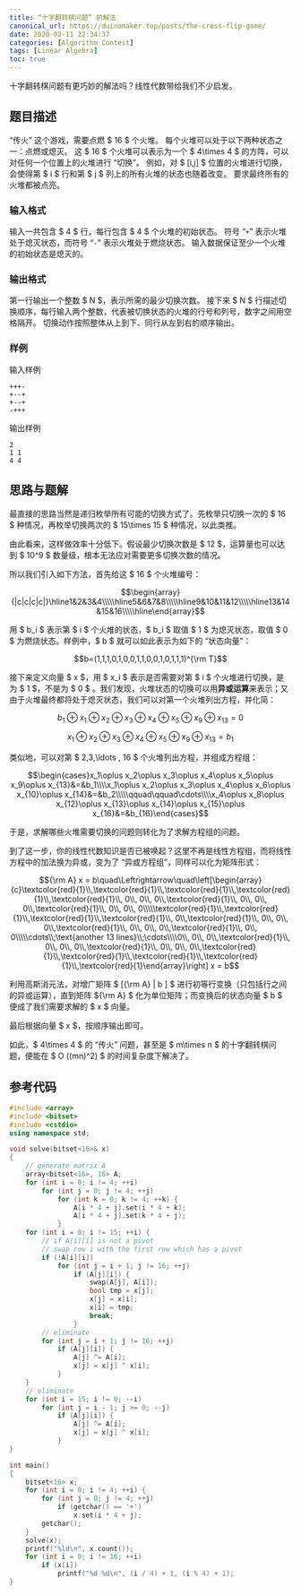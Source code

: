 ```yaml
---
title: “十字翻转棋问题” 的解法
canonical_url: https://duinomaker.top/posts/the-cross-flip-game/
date: 2020-02-11 22:34:37
categories: [Algorithm Contest]
tags: [Linear Algebra]
toc: true
---
```


十字翻转棋问题有更巧妙的解法吗？线性代数带给我们不少启发。

<!-- more -->

## 题目描述

“传火” 这个游戏，需要点燃 $ 16 $ 个火堆。
每个火堆可以处于以下两种状态之一：点燃或熄灭。 
这 $ 16 $ 个火堆可以表示为一个 $ 4\times 4 $ 的方阵，可以对任何一个位置上的火堆进行 “切换”。
例如，对 $ [i,j] $ 位置的火堆进行切换，会使得第 $ i $ 行和第 $ j $ 列上的所有火堆的状态也随着改变。
要求最终所有的火堆都被点亮。

### 输入格式

输入一共包含 $ 4 $ 行，每行包含 $ 4 $ 个火堆的初始状态。
符号 “`+`” 表示火堆处于熄灭状态，而符号 “`-`” 表示火堆处于燃烧状态。
输入数据保证至少一个火堆的初始状态是熄灭的。

### 输出格式

第一行输出一个整数 $ N $，表示所需的最少切换次数。
接下来 $ N $ 行描述切换顺序，每行输入两个整数，代表被切换状态的火堆的行号和列号，数字之间用空格隔开。
切换动作按照整体从上到下、同行从左到右的顺序输出。

### 样例

输入样例

``` plain
+++-
+--+
+--+
-+++
```

输出样例

``` plain
2
1 1
4 4
```

## 思路与题解

最直接的思路当然是递归枚举所有可能的切换方式了。先枚举只切换一次的 $ 16 $ 种情况，再枚举切换两次的 $ 15\times 15 $ 种情况，以此类推。

由此看来，这样做效率十分低下。假设最少切换次数是 $ 12 $，运算量也可以达到 $ 10^9 $ 数量级，根本无法应对需要更多切换次数的情况。

所以我们引入如下方法，首先给这 $ 16 $ 个火堆编号：

$$\begin{array}{|c|c|c|c|}\hline1&2&3&4\\\\\hline5&6&7&8\\\\\hline9&10&11&12\\\\\hline13&14&15&16\\\\\hline\end{array}$$

用 $ b_i $ 表示第 $ i $ 个火堆的状态，$ b_i $ 取值 $ 1 $ 为熄灭状态，取值 $ 0 $ 为燃烧状态。样例中，$ b $ 就可以如此表示为如下的 “状态向量”：

$$b=(1,1,1,0,1,0,0,1,1,0,0,1,0,1,1,1)^{\rm T}$$

接下来定义向量 $ x $，用 $ x_i $ 表示是否需要对第 $ i $ 个火堆进行切换，是为 $ 1 $，不是为 $ 0 $ 。我们发现，火堆状态的切换可以用**异或运算**来表示；又由于火堆最终都将处于熄灭状态，我们可以对第一个火堆列出方程，并化简：

$$b_1\oplus x_1\oplus x_2\oplus x_3\oplus x_4\oplus x_5\oplus x_9\oplus x_{13} = 0$$

$$x_1\oplus x_2\oplus x_3\oplus x_4\oplus x_5\oplus x_9\oplus x_{13} = b_1$$

类似地，可以对第 $ 2,3,\ldots , 16 $ 个火堆列出方程，并组成方程组：

$$\begin{cases}x_1\oplus x_2\oplus x_3\oplus x_4\oplus x_5\oplus x_9\oplus x_{13}&=&b_1\\\\x_1\oplus x_2\oplus x_3\oplus x_4\oplus x_6\oplus x_{10}\oplus x_{14}&=&b_2\\\\\qquad\qquad\cdots\\\\x_4\oplus x_8\oplus x_{12}\oplus x_{13}\oplus x_{14}\oplus x_{15}\oplus x_{16}&=&b_{16}\end{cases}$$

于是，求解哪些火堆需要切换的问题则转化为了求解方程组的问题。

到了这一步，你的线性代数知识是否已被唤起？这里不再是线性方程组，而将线性方程中的加法换为异或，变为了 “异或方程组”，同样可以化为矩阵形式：

$${\rm A} x = b\quad\Leftrightarrow\quad\left[\begin{array}{c}\textcolor{red}{1}\\,\textcolor{red}{1}\\,\textcolor{red}{1}\\,\textcolor{red}{1}\\,\textcolor{red}{1}\\, 0\\, 0\\, 0\\,\textcolor{red}{1}\\, 0\\, 0\\, 0\\,\textcolor{red}{1}\\, 0\\, 0\\, 0\\\\\textcolor{red}{1}\\,\textcolor{red}{1}\\,\textcolor{red}{1}\\,\textcolor{red}{1}\\, 0\\,\textcolor{red}{1}\\, 0\\, 0\\, 0\\,\textcolor{red}{1}\\, 0\\, 0\\, 0\\,\textcolor{red}{1}\\, 0\\, 0\\\\\cdots\\;\text{another 13 lines}\\;\cdots\\\\0\\, 0\\, 0\\,\textcolor{red}{1}\\, 0\\, 0\\, 0\\,\textcolor{red}{1}\\, 0\\, 0\\, 0\\,\textcolor{red}{1}\\,\textcolor{red}{1}\\,\textcolor{red}{1}\\,\textcolor{red}{1}\\,\textcolor{red}{1}\end{array}\right] x = b$$

利用高斯消元法，对增广矩阵 $ [{\rm A} | b ] $ 进行初等行变换（只包括行之间的异或运算），直到矩阵 ${\rm A} $ 化为单位矩阵；而变换后的状态向量 $ b $ 便成了我们需要求解的 $ x $ 向量。

最后根据向量 $ x $，按顺序输出即可。

如此，$ 4\times 4 $ 的 “传火” 问题，甚至是 $ m\times n $ 的十字翻转棋问题，便能在 $ O ((mn)^2) $ 的时间复杂度下解决了。

## 参考代码

``` c++ solution.cpp
#include <array>
#include <bitset>
#include <cstdio>
using namespace std;

void solve(bitset<16>& x)
{
    // generate matrix A
    array<bitset<16>, 16> A;
    for (int i = 0; i != 4; ++i)
        for (int j = 0; j != 4; ++j)
            for (int k = 0; k != 4; ++k) {
                A[i * 4 + j].set(i * 4 + k);
                A[i * 4 + j].set(k * 4 + j);
            }
    for (int i = 0; i != 15; ++i) {
        // if A[i][i] is not a pivot
        // swap row i with the first row which has a pivot
        if (!A[i][i])
            for (int j = i + 1; j != 16; ++j)
                if (A[j][i]) {
                    swap(A[j], A[i]);
                    bool tmp = x[j];
                    x[j] = x[i];
                    x[i] = tmp;
                    break;
                }
        // eliminate
        for (int j = i + 1; j != 16; ++j)
            if (A[j][i]) {
                A[j] ^= A[i];
                x[j] = x[j] ^ x[i];
            }
    }
    // eliminate
    for (int i = 15; i != 0; --i)
        for (int j = i - 1; j >= 0; --j)
            if (A[j][i]) {
                A[j] ^= A[i];
                x[j] = x[j] ^ x[i];
            }
}

int main()
{
    bitset<16> x;
    for (int i = 0; i != 4; ++i) {
        for (int j = 0; j != 4; ++j)
            if (getchar() == '+')
                x.set(i * 4 + j);
        getchar();
    }
    solve(x);
    printf("%ld\n", x.count());
    for (int i = 0; i != 16; ++i)
        if (x[i])
            printf("%d %d\n", (i / 4) + 1, (i % 4) + 1);
}
```
